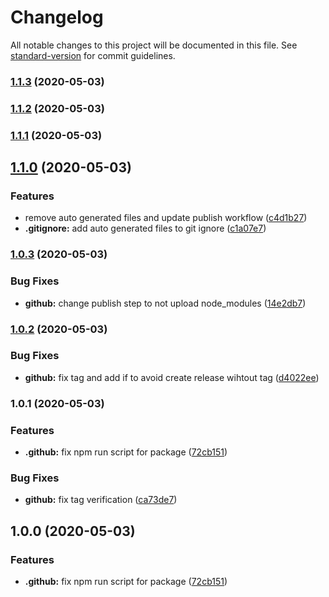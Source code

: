 # Changelog

All notable changes to this project will be documented in this file. See [standard-version](https://github.com/conventional-changelog/standard-version) for commit guidelines.

### [1.1.3](https://github.com/trystan2k/fleshy-jsoneditor/compare/v1.1.2...v1.1.3) (2020-05-03)

### [1.1.2](https://github.com/trystan2k/fleshy-jsoneditor/compare/v1.1.1...v1.1.2) (2020-05-03)

### [1.1.1](https://github.com/trystan2k/fleshy-jsoneditor/compare/v1.1.0...v1.1.1) (2020-05-03)

## [1.1.0](https://github.com/trystan2k/fleshy-jsoneditor/compare/v1.0.3...v1.1.0) (2020-05-03)


### Features

* remove auto generated files and update publish workflow ([c4d1b27](https://github.com/trystan2k/fleshy-jsoneditor/commit/c4d1b27cc2cfbc36654cbe734cc53d1eb4b51d24))
* **.gitignore:** add auto generated files to git ignore ([c1a07e7](https://github.com/trystan2k/fleshy-jsoneditor/commit/c1a07e771220771decd74b02c86e002eae4fc1c5))

### [1.0.3](https://github.com/trystan2k/fleshy-jsoneditor/compare/v1.0.2...v1.0.3) (2020-05-03)


### Bug Fixes

* **github:** change publish step to not upload node_modules ([14e2db7](https://github.com/trystan2k/fleshy-jsoneditor/commit/14e2db7b11dbda8f03d1c4833142139efb577da3))

### [1.0.2](https://github.com/trystan2k/fleshy-jsoneditor/compare/v1.0.1...v1.0.2) (2020-05-03)


### Bug Fixes

* **github:** fix tag and add if to avoid create release wihtout tag ([d4022ee](https://github.com/trystan2k/fleshy-jsoneditor/commit/d4022ee2653ea148fe82051b51332627250c5882))

### 1.0.1 (2020-05-03)


### Features

* **.github:** fix npm run script for package ([72cb151](https://github.com/trystan2k/fleshy-jsoneditor/commit/72cb151b72bfbc8bc8a5576cc1dbe2719e7948cd))


### Bug Fixes

* **github:** fix tag verification ([ca73de7](https://github.com/trystan2k/fleshy-jsoneditor/commit/ca73de739016af086202d8f814ddb935cd952a22))

## 1.0.0 (2020-05-03)


### Features

* **.github:** fix npm run script for package ([72cb151](https://github.com/trystan2k/fleshy-jsoneditor/commit/72cb151b72bfbc8bc8a5576cc1dbe2719e7948cd))
